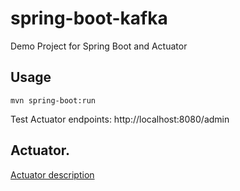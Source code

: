 # spring-boot-kafka
Demo Project for Spring Boot and Actuator

## Usage
```
mvn spring-boot:run
```
Test Actuator endpoints: http://localhost:8080/admin
## Actuator.
[Actuator description](https://claudiocifuentes.atlassian.net/l/c/fXtktW8X)